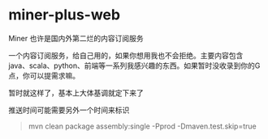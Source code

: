 # miner-plus-web

Miner 也许是国内外第二烂的内容订阅服务

一个内容订阅服务，给自己用的，如果你想用我也不会拒绝。主要内容包含 java、scala、python、前端等一系列我感兴趣的东西。如果暂时没收录到你的G点，你可以提需求嘛。

暂时就这样了，基本上大体基调就定下来了

推送时间可能需要另外一个时间来标识

> mvn clean package assembly:single -Pprod -Dmaven.test.skip=true